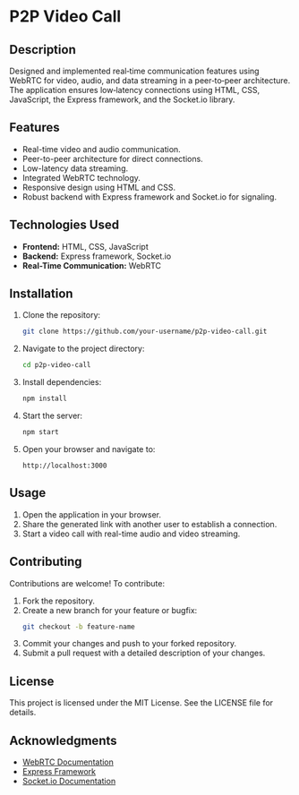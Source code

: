 # P2P Video Call

## Description
Designed and implemented real‐time communication features using WebRTC for video, audio, and data streaming in a peer‐to‐peer architecture. The application ensures low‐latency connections using HTML, CSS, JavaScript, the Express framework, and the Socket.io library.

## Features
- Real-time video and audio communication.
- Peer-to-peer architecture for direct connections.
- Low-latency data streaming.
- Integrated WebRTC technology.
- Responsive design using HTML and CSS.
- Robust backend with Express framework and Socket.io for signaling.

## Technologies Used
- **Frontend:** HTML, CSS, JavaScript
- **Backend:** Express framework, Socket.io
- **Real-Time Communication:** WebRTC

## Installation
1. Clone the repository:
   ```bash
   git clone https://github.com/your-username/p2p-video-call.git
   ```
2. Navigate to the project directory:
   ```bash
   cd p2p-video-call
   ```
3. Install dependencies:
   ```bash
   npm install
   ```
4. Start the server:
   ```bash
   npm start
   ```
5. Open your browser and navigate to:
   ```
   http://localhost:3000
   ```

## Usage
1. Open the application in your browser.
2. Share the generated link with another user to establish a connection.
3. Start a video call with real-time audio and video streaming.

## Contributing
Contributions are welcome! To contribute:
1. Fork the repository.
2. Create a new branch for your feature or bugfix:
   ```bash
   git checkout -b feature-name
   ```
3. Commit your changes and push to your forked repository.
4. Submit a pull request with a detailed description of your changes.

## License
This project is licensed under the MIT License. See the LICENSE file for details.

## Acknowledgments
- [WebRTC Documentation](https://webrtc.org/)
- [Express Framework](https://expressjs.com/)
- [Socket.io Documentation](https://socket.io/)


